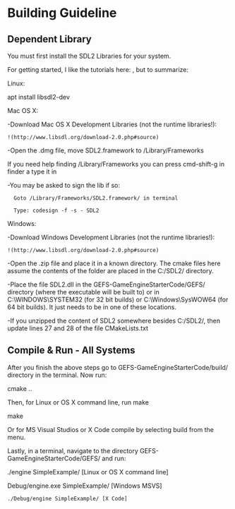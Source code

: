Building Guideline
===========================

Dependent Library
-----------------------
You must first install the SDL2 Libraries for your system.

For getting started, I like the tutorials here: [](https://lazyfoo.net/tutorials/SDL/01_hello_SDL/), but to summarize:

Linux:

  apt install libsdl2-dev

Mac OS X:

 -Download Mac OS X Development Libraries (not the runtime libraries!):  
 
    !(http://www.libsdl.org/download-2.0.php#source)
    
 -Open the .dmg file, move SDL2.framework to /Library/Frameworks
 
   If you need help finding /Library/Frameworks you can press cmd-shift-g in finder a type it in
   
 -You may be asked to sign the lib if so:
 
      Goto /Library/Frameworks/SDL2.framework/ in terminal
      
      Type: codesign -f -s - SDL2

Windows:

-Download Windows Development Libraries (not the runtime libraries!):  

    !(http://www.libsdl.org/download-2.0.php#source)
-Open the .zip file and place it in a known directory. The cmake files here assume the contents of the folder are placed in the C:/SDL2/ directory.

-Place the file SDL2.dll in the GEFS-GameEngineStarterCode/GEFS/ directory (where the executable will be built to) or in C:\WINDOWS\SYSTEM32 (for 32 bit builds) or C:\Windows\SysWOW64 (for 64 bit builds). It just needs to be in one of these locations.

-If you unzipped the content of SDL2 somewhere besides C:/SDL2/, then update lines 27 and 28 of the file CMakeLists.txt 

Compile & Run - All Systems
-------------------------------
After you finish the above steps go to GEFS-GameEngineStarterCode/build/ directory in the terminal. Now run:

  cmake ..   
  
Then, for Linux or OS X command line, run make

  make
  
Or for MS Visual Studios or X Code compile by selecting build from the menu.

Lastly, in a terminal, navigate  to the directory  GEFS-GameEngineStarterCode/GEFS/ and run:

   ./engine SimpleExample/ [Linux or OS X command line]
   
  Debug/engine.exe SimpleExample/ [Windows MSVS]
  
    ./Debug/engine SimpleExample/ [X Code]
    
